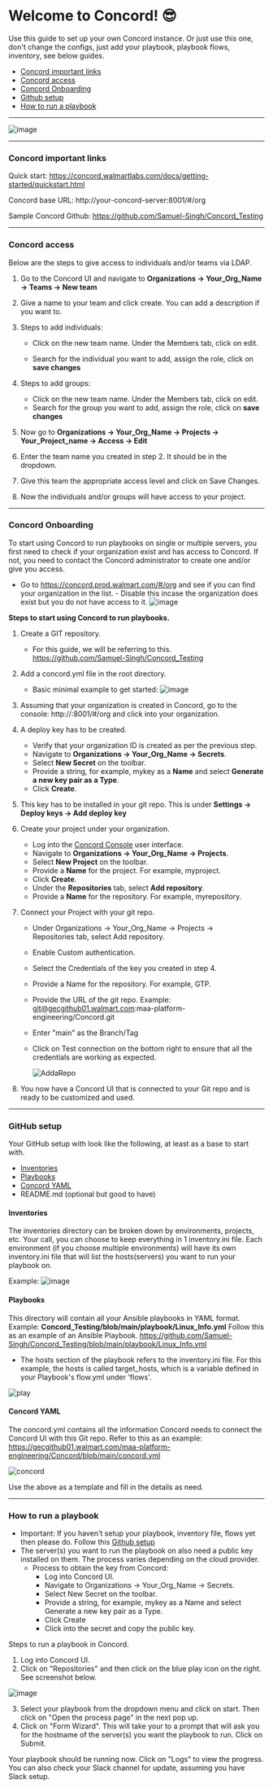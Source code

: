 # Welcome to Concord! :sunglasses:
Use this guide to set up your own Concord instance. Or just use this one, don't change the configs, just add your playbook, playbook flows, inventory, see below guides.

- [Concord important links](https://github.com/Samuel-Singh/Concord_Testing/tree/main?tab=readme-ov-file#concord-important-links)
- [Concord access](https://github.com/Samuel-Singh/Concord_Testing/tree/main?tab=readme-ov-file#concord-access)
- [Concord Onboarding](https://github.com/Samuel-Singh/Concord_Testing/tree/main?tab=readme-ov-file#concord-onboarding)
- [Github setup](https://github.com/Samuel-Singh/Concord_Testing/tree/main?tab=readme-ov-file#github-setup)
- [How to run a playbook](https://github.com/Samuel-Singh/Concord_Testing/tree/main?tab=readme-ov-file#how-to-run-a-playbook)

---

![image](https://github.com/user-attachments/assets/e2c97ebe-9136-47ee-8c18-09fba53668a4)

---

### Concord important links
Quick start: https://concord.walmartlabs.com/docs/getting-started/quickstart.html

Concord base URL: http://your-concord-server:8001/#/org

Sample Concord Github: https://github.com/Samuel-Singh/Concord_Testing

---

### Concord access
Below are the steps to give access to individuals and/or teams via LDAP.

1. Go to the Concord UI and navigate to **Organizations → Your_Org_Name → Teams → New team**
2. Give a name to your team and click create. You can add a description if you want to.
3. Steps to add individuals:
     - Click on the new team name. Under the Members tab, click on edit.

     - Search for the individual you want to add, assign the role, click on **save changes**

4. Steps to add groups:
     - Click on the new team name. Under the Members tab, click on edit.
     - Search for the group you want to add, assign the role, click on **save changes**

5. Now go to **Organizations → Your_Org_Name → Projects → Your_Project_name → Access → Edit**

6. Enter the team name you created in step 2. It should be in the dropdown.

7. Give this team the appropriate access level and click on Save Changes.

8. Now the individuals and/or groups will have access to your project.

---

### Concord Onboarding
To start using Concord to run playbooks on single or multiple servers, you first need to check if your organization exist and has access to Concord. If not, you need to contact the Concord administrator to create one and/or give you access.

- Go to https://concord.prod.walmart.com/#/org and see if you can find your organization in the list.
      - Disable this incase the organization does exist but you do not have access to it. ![image](https://github.com/user-attachments/assets/5ab1656a-6d38-4c94-9a79-8eca6e1ced3f)


**Steps to start using Concord to run playbooks.**
1. Create a GIT repository.
      - For this guide, we will be referring to this. https://github.com/Samuel-Singh/Concord_Testing
2. Add a concord.yml file in the root directory.

      - Basic minimal example to get started: ![image](https://github.com/user-attachments/assets/3b9cd7a6-9ef8-4117-a828-edf013dc7da1)

3. Assuming that your organization is created in Concord, go to the console: http://<your-concord-server>:8001/#/org and click into your organization.
4. A deploy key has to be created.
      - Verify that your organization ID is created as per the previous step.
      - Navigate to **Organizations → Your_Org_Name → Secrets**.
      - Select **New Secret** on the toolbar.
      - Provide a string, for example, mykey as a **Name** and select **Generate a new key pair as a Type**.
      - Click **Create**.
5. This key has to be installed in your git repo. This is under **Settings → Deploy keys → Add deploy key**
6. Create your project under your organization.
      - Log into the [Concord Console](https://concord.prod.walmart.com/#/org) user interface.
      - Navigate to **Organizations → Your_Org_Name → Projects**.
      - Select **New Project** on the toolbar.
      - Provide a **Name** for the project. For example, myproject.
      - Click **Create**.
      - Under the **Repositories** tab, select **Add repository**.
      - Provide a **Name** for the repository. For example, myrepository.
7. Connect your Project with your git repo.
      - Under Organizations → Your_Org_Name → Projects → Repositories tab, select Add repository.
      - Enable Custom authentication.
      - Select the Credentials of the key you created in step 4.
      - Provide a Name for the repository. For example, GTP.
      - Provide the URL of the git repo. Example: git@gecgithub01.walmart.com:maa-platform-engineering/Concord.git
      - Enter "main" as the Branch/Tag
      - Click on Test connection on the bottom right to ensure that all the credentials are working as expected.

        ![AddaRepo](https://github.com/user-attachments/assets/7ca0a716-2b42-4cea-a7f7-3adfb9a1708b)

8. You now have a Concord UI that is connected to your Git repo and is ready to be customized and used.

---

### GitHub setup
Your GitHub setup with look like the following, at least as a base to start with.
- [Inventories](https://github.com/Samuel-Singh/Concord_Testing/blob/main/inventory.ini)
- [Playbooks](https://github.com/Samuel-Singh/Concord_Testing/tree/main/playbook)
- [Concord YAML](https://github.com/Samuel-Singh/Concord_Testing/blob/main/concord.yml)
- README.md (optional but good to have)

#### Inventories
The inventories directory can be broken down by environments, projects, etc. Your call, you can choose to keep everything in 1 inventory.ini file.
Each environment (if you choose multiple environments) will have its own inventory.ini file that will list the hosts(servers) you want to run your playbook on.

Example: ![image](https://github.com/user-attachments/assets/364dfdec-08c6-4aee-81a8-8496b62324df)

#### Playbooks
This directory will contain all your Ansible playbooks in YAML format. Example: **Concord_Testing/blob/main/playbook/Linux_Info.yml**
Follow this as an example of an Ansible Playbook. https://github.com/Samuel-Singh/Concord_Testing/blob/main/playbook/Linux_Info.yml

- The hosts section of the playbook refers to the inventory.ini file. For this example, the hosts is called target_hosts, which is a variable defined in your Playbook's flow.yml under 'flows'.

![play](https://github.com/user-attachments/assets/03ee5831-34dc-4c4c-8cc9-4981e1526bd0)

#### Concord YAML
The concord.yml contains all the information Concord needs to connect the Concord UI with this Git repo.
Refer to this as an example: https://gecgithub01.walmart.com/maa-platform-engineering/Concord/blob/main/concord.yml

![concord](https://github.com/user-attachments/assets/764bc381-32bc-46ef-adcb-ec40de504d22)

Use the above as a template and fill in the details as need.

---

### How to run a playbook
- Important: If you haven't setup your playbook, inventory file, flows yet then please do. Follow this [Github setup](https://github.com/Samuel-Singh/Concord_Testing/tree/main?tab=readme-ov-file#github-setup)
- The server(s) you want to run the playbook on also need a public key installed on them. The process varies depending on the cloud provider.
  - Process to obtain the key from Concord:
    - Log into Concord UI.
    - Navigate to Organizations → Your_Org_Name → Secrets.
    - Select New Secret on the toolbar.
    - Provide a string, for example, mykey as a Name and select Generate a new key pair as a Type.
    - Click Create
    - Click into the secret and copy the public key.

Steps to run a playbook in Concord.
1. Log into Concord UI.
2. Click on "Repositories" and then click on the blue play icon on the right. See screenshot below.

![image](https://github.com/user-attachments/assets/b4ed73bc-6598-4fb6-bdf6-80018160c045)

3. Select your playbook from the dropdown menu and click on start. Then click on "Open the process page" in the next pop up.
4. Click on "Form Wizard". This will take your to a prompt that will ask you for the hostname of the server(s) you want the playbook to run. Click on Submit.

Your playbook should be running now. Click on "Logs" to view the progress. You can also check your Slack channel for update, assuming you have Slack setup.
